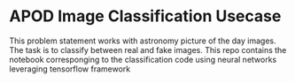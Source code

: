 # APOD Image Classification Usecase

This problem statement works with astronomy picture of the day images. The task is to classify between real and fake images. 
This repo contains the notebook corresponging to the classification code using neural networks leveraging tensorflow framework

